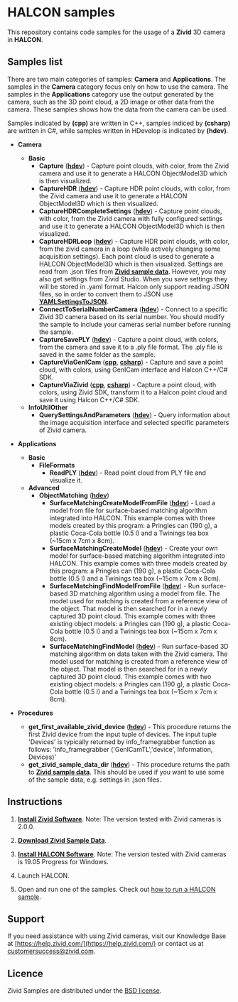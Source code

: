 ﻿# HALCON samples

This repository contains code samples for the usage of a **Zivid** 3D camera in **HALCON**.

## Samples list

There are two main categories of samples: **Camera** and **Applications**. The samples in the **Camera** category focus only on how to use the camera. The samples in the **Applications** category use the output generated by the camera, such as the 3D point cloud, a 2D image or other data from the camera. These samples shows how the data from the camera can be used.

Samples indicated by **(cpp)** are written in C++, samples indiced by **(csharp)** are written in C#, while samples written in HDevelop is indicated by **(hdev)**.  

- **Camera**
  - **Basic**
    - **Capture** ([**hdev**][hdev-capture-url]) - Capture point clouds, with color, from the Zivid camera and use it to generate a HALCON ObjectModel3D which is then visualized.
    - **CaptureHDR** ([**hdev**][hdev-captureHDR-url]) - Capture HDR point clouds, with color, from the Zivid camera and use it to generate a HALCON ObjectModel3D which is then visualized.
    - **CaptureHDRCompleteSettings** ([**hdev**][hdev-captureHDRCompleteSettings-url]) - Capture point clouds, with color, from the Zivid camera with fully configured settings and use it to generate a HALCON ObjectModel3D which is then visualized.
    - **CaptureHDRLoop** ([**hdev**][hdev-captureHDRLoop-url]) - Capture HDR point clouds, with color,  from the zivid camera in a loop (while actively changing some acquisition settings). Each point cloud is used to generate a HALCON ObjectModel3D which is then visualized. Settings are read from .json files from [**Zivid sample data**][zivid-sample-data-url]. However, you may also get settings from Zivid Studio. When you save settings they will be stored in .yaml format. Halcon only support reading JSON files, so in order to convert them to JSON use [**YAMLSettingsToJSON**][YAMLSettingsToJSON-url].
    - **ConnectToSerialNumberCamera** ([**hdev**][hdev-connectToSerialNumberCamera-url]) - Connect to a specific Zivid 3D camera based on its serial number. You should modify the sample to include your cameras serial number before running the sample.
    - **CaptureSavePLY** ([**hdev**][hdev-captureSavePLY-url]) - Capture a point cloud, with colors, from the camera and save it to a .ply file format. The .ply file is saved in the same folder as the sample.
    - **CaptureViaGenICam** ([**cpp**][cpp-captureViaGenICam-url], [**csharp**](csharp-captureViaGenICam-url)) - Capture and save a point cloud, with colors, using GenICam interface and Halcon C++/C# SDK.
    - **CaptureViaZivid** ([**cpp**][cpp-captureViaZivid-url], [**csharp**](csharp-captureViaZivid-url)) - Capture a point cloud, with colors, using Zivid SDK, transform it to a Halcon point cloud and save it using Halcon C++/C# SDK.
  - **InfoUtilOther**
    - **QuerySettingsAndParameters** ([**hdev**][hdev-querySettingsAndParameters-url]) - Query information about the image acquisition interface and selected specific parameters of Zivid camera.

- **Applications**
  - **Basic**
    - **FileFormats**
      - **ReadPLY** ([**hdev**][hdev-readPLY-url]) - Read point cloud from PLY file and visualize it.
  - **Advanced**
    - **ObjectMatching** ([**hdev**][hdev-objectMatching-url])
      - **SurfaceMatchingCreateModelFromFile** ([**hdev**][hdev-surfaceMatchingCreateModelFromFile-url]) - Load a model from file for surface-based matching algorithm integrated into HALCON. This example comes with three models created by this program: a Pringles can (190 g), a plastic Coca-Cola bottle (0.5 l) and a Twinings tea box (~15cm x 7cm x 8cm).
      - **SurfaceMatchingCreateModel** ([**hdev**][hdev-surfaceMatchingCreateModel-url]) - Create your own model for surface-based matching algorithm integrated into HALCON. This example comes with three models created by this program: a Pringles can (190 g), a plastic Coca-Cola bottle (0.5 l) and a Twinings tea box (~15cm x 7cm x 8cm).
      - **SurfaceMatchingFindModelFromFile** ([**hdev**][hdev-surfaceMatchingFindModelFromFile-url]) - Run surface-based 3D matching algorithm using a model from file. The model used for matching is created from a reference view of the object. That model is then searched for in a newly captured 3D point cloud. This example comes with three existing object models: a Pringles can (190 g), a plastic Coca-Cola bottle (0.5 l) and a Twinings tea box (~15cm x 7cm x 8cm).
      - **SurfaceMatchingFindModel** ([**hdev**][hdev-surfaceMatchingFindModel-url]) - Run surface-based 3D matching algorithm on data taken with the Zivid camera. The model used for matching is created from a reference view of the object. That model is then searched for in a newly captured 3D point cloud. This example comes with two existing object models: a Pringles can (190 g), a plastic Coca-Cola bottle (0.5 l) and a Twinings tea box (~15cm x 7cm x 8cm).

- **Procedures**
  - **get_first_available_zivid_device** ([**hdev**][hdev-get_first_available_zivid_device-url]) - This procedure returns the first Zivid device from the input tuple of devices. The input tuple 'Devices' is typically returned by info_framegrabber function as follows: 'info_framegrabber ('GenICamTL','device', Information, Devices)'
  - **get_zivid_sample_data_dir** ([**hdev**][hdev-get_zivid_sample_data_dir-url]) - This procedure returns the path to [**Zivid sample data**][zivid-sample-data-url]. This should be used if you want to use some of the sample data, e.g. settings in .json files. 

## Instructions

1. [**Install Zivid Software**](https://www.zivid.com/downloads).
Note: The version tested with Zivid cameras is 2.0.0.

2. [**Download Zivid Sample Data**](https://zivid.atlassian.net/wiki/spaces/ZividKB/pages/450363393/Sample+Data).

3. [**Install HALCON Software**](https://www.mvtec.com/products/halcon/).
Note: The version tested with Zivid cameras is 19.05 Progress for Windows.

4. Launch HALCON.

5. Open and run one of the samples. Check out [how to run a HALCON sample](https://zivid.atlassian.net/wiki/spaces/ZividKB/pages/427841/How+to+run+a+HALCON+sample).

## Support
If you need assistance with using Zivid cameras, visit our Knowledge Base at [https://help.zivid.com/](https://help.zivid.com/) or contact us at [customersuccess@zivid.com](mailto:customersuccess@zivid.com).

## Licence
Zivid Samples are distributed under the [BSD license](https://github.com/zivid/halcon-samples/blob/master/LICENSE).

[hdev-capture-url]: source/hdev/Camera/Basic/Capture.hdev
[hdev-captureHDR-url]: source/hdev/Camera/Basic/CaptureHDR.hdev
[hdev-captureSavePLY-url]: source/hdev/Camera/Basic/CaptureSavePLY.hdev
[hdev-captureHDRCompleteSettings-url]: source/hdev/Camera/Basic/CaptureHDRCompleteSettings.hdev
[hdev-captureHDRLoop-url]: source/hdev/Camera/Basic/CaptureHDRLoop.hdev
[zivid-sample-data-url]: https://zivid.atlassian.net/wiki/spaces/ZividKB/pages/450363393/Sample+Data
[hdev-get_zivid_sample_data_dir-url]: source/hdev/Procedures/get_zivid_sample_data_dir.hdvp
[YAMLSettingsToJSON-url]: source/hdev/Camera/Basic/YAMLSettingsToJSON.py
[hdev-connectToSerialNumberCamera-url]: source/hdev/Camera/Basic/ConnectToSerialNumberCamera.hdev
[hdev-querySettingsAndParameters-url]: source/hdev/Camera/InfoUtilOther/QuerySettingsAndParameters.hdev
[hdev-readPLY-url]: source/hdev/Applications/Basic/FileFormats/ReadPLY.hdev
[hdev-objectMatching-url]: source/hdev/Applications/Advanced/ObjectMatching
[hdev-surfaceMatchingCreateModelFromFile-url]: source/hdev/Applications/Advanced/ObjectMatching/SurfaceMatchingCreateModelFromFile.hdev
[hdev-surfaceMatchingCreateModel-url]: source/hdev/Applications/Advanced/ObjectMatching/SurfaceMatchingCreateModel.hdev
[hdev-surfaceMatchingFindModelFromFile-url]: source/hdev/Applications/Advanced/ObjectMatching/SurfaceMatchingFindModelFromFile.hdev
[hdev-surfaceMatchingFindModel-url]: source/hdev/Applications/Advanced/ObjectMatching/SurfaceMatchingFindModel.hdev
[hdev-get_first_available_zivid_device-url]: source/hdev/Procedures/get_first_available_zivid_device.hdvp
[cpp-captureViaGenICam-url]: source/cpp/Camera/Basic/CaptureViaGenICam/CaptureViaGenICam.cpp
[cpp-captureViaZivid-url]: source/cpp/Camera/Basic/CaptureViaZivid/CaptureViaZivid.cpp
[csharp-captureViaGenICam-url]: source/csharp/Camera/Basic/CaptureViaGenICam
[csharp-captureViaZivid-url]: source/csharp/Camera/Basic/CaptureViaZivid